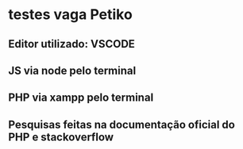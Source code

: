 # testes vaga Petiko

## Editor utilizado: VSCODE
## JS via node pelo terminal
## PHP via xampp pelo terminal
## Pesquisas feitas na documentação oficial do PHP e stackoverflow
 
